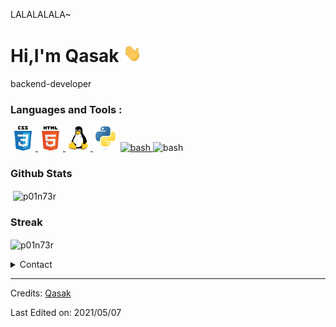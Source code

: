 LALALALALA~

<h1 align="left">Hi,I'm Qasak <img src="https://raw.githubusercontent.com/ABSphreak/ABSphreak/master/gifs/Hi.gif" width="30px"> </h1>
                                  
backend-developer
 <br>

<h3 align="left">Languages and Tools :</h3>
<p align="left"> <a href="https://www.w3schools.com/css/" target="_blank"> <img src="https://raw.githubusercontent.com/devicons/devicon/master/icons/css3/css3-original-wordmark.svg" alt="css3" width="40" height="40"/> <a href="https://www.w3.org/html/" target="_blank"> <img src="https://raw.githubusercontent.com/devicons/devicon/master/icons/html5/html5-original-wordmark.svg" alt="html5" width="40" height="40"/>   <a href="https://www.linux.org/" target="_blank"> <img src="https://raw.githubusercontent.com/devicons/devicon/master/icons/linux/linux-original.svg" alt="linux" width="40" height="40"/> </a> </a> 
  </a>  <img src="https://raw.githubusercontent.com/devicons/devicon/master/icons/python/python-original.svg" alt="python" width="40" height="40"/>  <a href="https://www.gnu.org/software/bash/" target="_blank"> <img src="https://www.vectorlogo.zone/logos/gnu_bash/gnu_bash-icon.svg" alt="bash" width="40" height="40"/> </a> 
 <img src="https://img.shields.io/badge/JavaScript-F7DF1E?style=for-the-badge&logo=javascript&logoColor=black" alt="bash"  </a> </a>

  </p>
  


<h3 align="left">Github Stats </h3>
<p>&nbsp;<img align="center" src="https://github-readme-stats.vercel.app/api?username=p01n73r&show_icons=true&locale=en" alt="p01n73r" /></p>

<h3 align="left">Streak</h3>
<p><img align="center" src="https://github-readme-streak-stats.herokuapp.com/?user=p01n73r&" alt="p01n73r" /></p>

<details>
  <summary> Contact</summary>
<img align="left" src="https://orhun.dev/img/crow.png">
 
[![twitter](https://img.shields.io/badge/-@Z3r0Mem0ry-313131?style=flat-square&labelColor=313131&logo=twitter&logoColor=white&color=313131)](https://twitter.com/Z3r0Mem0ry)  

</details>


-----
Credits: [Qasak](https://github.com/Qasak)

Last Edited on: 2021/05/07
